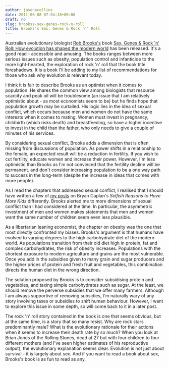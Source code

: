 ```yaml
---
author: jasonacollins
date: 2011-06-08 07:54:18+00:00
draft: no
slug: brookss-sex-genes-rock-n-roll
title: Brooks's Sex, Genes & Rock 'n' Roll
---
```


Australian evolutionary biologist [Rob Brooks's](http://www.robbrooks.net/) book [Sex, Genes & Rock 'n' Roll: How evolution has shaped the modern world](http://www.robbrooks.net/the-book) has been released. It's a good read - accessible and amusing. The books ranges between more serious issues such as obesity, population control and infanticide to the more light-hearted, the exploration of rock 'n' roll that the book title foreshadows. It is a book I'll be adding to my list of recommendations for those who ask why evolution is relevant today.

I think it is fair to describe Brooks as an optimist when it comes to population. He shares the common view among biologists that resource scarcity and peak oil will be troublesome (an issue that I am relatively optimistic about - as most economists seem to be) but he finds hope that population growth may be curtailed. His logic lies in the idea of sexual conflict, which occurs because men and women do not have the same interests when it comes to mating. Women must invest in pregnancy, childbirth (which risks death) and breastfeeding, so have a higher incentive to invest in the child than the father, who only needs to give a couple of minutes of his services.

By considering sexual conflict, Brooks adds a dimension that is often missing from discussions of population. As power shifts in a relationship to the female, an expected result will be a reduction in fertility. If you wish to cut fertility, educate women and increase their power. However, I'm less optimistic than Brooks as I'm not convinced that the fertility decline will be permanent. and don't consider increasing population to be a one way path to success in the long-term (despite the increase in ideas that comes with more people).

As I read the chapters that addressed sexual conflict, I realised that I should have written a few of [my posts](https://www.jasoncollins.blog/caplans-selfish-reasons-to-have-more-kids/) on Bryan Caplan's *Selfish Reasons to Have More Kids* differently. Brooks alerted me to more dimensions of sexual conflict than I had considered at the time. In particular, the asymmetric investment of men and women makes statements that men and women want the same number of children seem even less plausible.

As a libertarian leaning economist, the chapter on obesity was the one that most directly confronted my biases. Brooks's argument is that humans have evolved to varying degrees to the high carbohydrate diet of the modern world. As populations transition from their old diet high in protein, fat and complex carbohydrates, the risk of obesity increases. Populations with the shortest exposure to modern agriculture and grains are the most vulnerable. Once you add in the subsidies given to many grain and sugar producers and the higher prices of protein and fresh fruit and vegetables, this combination directs the human diet in the wrong direction.

The solution proposed by Brooks is to consider subsidising protein and vegetables, and taxing simple carbohydrates such as sugar. At the least, we should remove the perverse subsidies that we offer many farmers. Although I am always supportive of removing subsidies, I'm naturally wary of any story involving taxes or subsidies to shift human behaviour. However, I want to explore this issue in some depth, so will come back to it in a later post.

The rock 'n' roll story contained in the book is one that seems obvious, but at the same time, is a story that so many resist. Why are rock stars predominantly male? What is the evolutionary rationale for their actions when it seems to increase their death rate by so much? When you look at Brian Jones of the Rolling Stones, dead at 27 but with four children to four different mothers (and I've seen higher estimates of his reproductive output), the evolutionary explanation seems clear. Evolution is not just about survival - it is largely about sex. And if you want to read a book about sex, Brooks's book is as fun to read as any.
